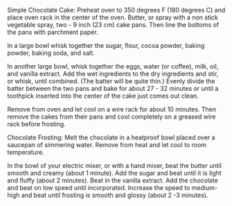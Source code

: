 Simple Chocolate Cake: Preheat oven to 350 degrees F (180 degrees C) and place oven rack in the center of the oven. Butter, or spray with a non stick vegetable spray, two - 9 inch (23 cm) cake pans. Then line the bottoms of the pans with parchment paper. 

In a large bowl whisk together the sugar, flour, cocoa powder, baking powder, baking soda, and salt.

In another large bowl, whisk together the eggs, water (or coffee), milk, oil, and vanilla extract. Add the wet ingredients to the dry ingredients and stir, or whisk, until combined. (The batter will be quite thin.) Evenly divide the batter between the two pans and bake for about 27 - 32 minutes or until a toothpick inserted into the center of the cake just comes out clean.  

Remove from oven and let cool on a wire rack for about 10 minutes. Then remove the cakes from their pans and cool completely on a greased wire rack before frosting.

Chocolate Frosting: Melt the chocolate in a heatproof bowl placed over a saucepan of simmering water. Remove from heat and let cool to room temperature.

In the bowl of your electric mixer, or with a hand mixer, beat the butter until smooth and creamy (about 1 minute). Add the sugar and beat until it is light and fluffy (about 2 minutes). Beat in the vanilla extract. Add the chocolate and beat on low speed until incorporated. Increase the speed to medium-high and beat until frosting is smooth and glossy (about 2 -3 minutes).